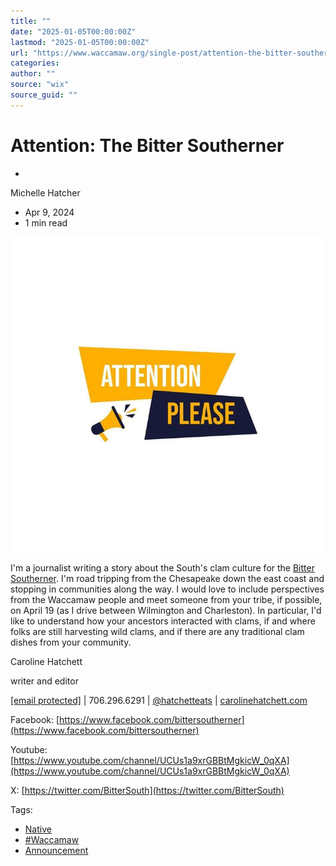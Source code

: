```yaml
---
title: ""
date: "2025-01-05T00:00:00Z"
lastmod: "2025-01-05T00:00:00Z"
url: "https://www.waccamaw.org/single-post/attention-the-bitter-southerner"
categories:
author: ""
source: "wix"
source_guid: ""
---
```


# Attention: The Bitter Southerner

-

Michelle Hatcher
- Apr 9, 2024
- 1 min read

![ree](./images/98a108_92627e666e964a9c9c318d120a32c11c~mv2-1.jpg)

I'm a journalist writing a story about the South's clam culture for the [Bitter Southerner](https://bittersoutherner.com/). I'm road tripping from the Chesapeake down the east coast and stopping in communities along the way. I would love to include perspectives from the Waccamaw people and meet someone from your tribe, if possible, on April 19 (as I drive between Wilmington and Charleston). In particular, I'd like to understand how your ancestors interacted with clams, if and where folks are still harvesting wild clams, and if there are any traditional clam dishes from your community.

Caroline Hatchett

writer and editor

[[email protected]](/cdn-cgi/l/email-protection#afccceddc0c3c6c1ca81c7cedbccc7cadbdbefc8c2cec6c381ccc0c2) | 706.296.6291 | [@hatchetteats](https://www.instagram.com/hatchetteats/) | [carolinehatchett.com](http://carolinehatchett.com)

Facebook: [https://www.facebook.com/bittersoutherner](https://www.facebook.com/bittersoutherner)

Youtube: [https://www.youtube.com/channel/UCUs1a9xrGBBtMgkicW_0qXA](https://www.youtube.com/channel/UCUs1a9xrGBBtMgkicW_0qXA)

X: [https://twitter.com/BitterSouth](https://twitter.com/BitterSouth)

Tags:

- [Native](https://www.waccamaw.org/updates/tags/native)
- [#Waccamaw](https://www.waccamaw.org/updates/tags/waccamaw-1)
- [Announcement](https://www.waccamaw.org/updates/tags/announcement)

